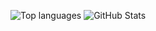 ![Top languages](https://github-readme-stats.vercel.app/api/top-langs/?username=omkarxpatel&layout=compact&theme=radical&hide_border=true)
![GitHub Stats](https://github-readme-stats.vercel.app/api?username=omkarxpatel&layout=compact&theme=radical&hide_border=true)
